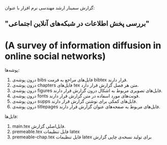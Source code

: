 گزارش سمینار ارشد مهندسی نرم افزار با عنوان:


 "بررسی پخش اطلاعات در شبکه‌های آنلاین اجتماعی"
 ----
(A survey of information diffusion in online social networks)
=============================================================

پوشه‌ها:


1. درون پوشه‌ی bibs فایل‌های مراجع به فرمت bibtex  قرار دارند.
2. درون پوشه‌ی chapters فایل‌های tex متن هر فصل گزارش قرار دارد.
3. درون پوشه‌ی figures فایل‌های تصویری مربوط به اشکال درون گزارش قرار دارند.
4. درون پوشه‌ی fonts فونت‌های مورد اسفاده در متن گزارش قرار دارند.
5. درون پوشه‌ی supps فایل‌های کمکی برای نوشتن گزارش قرار دارند.
6. درون پوشه‌ی titlepages فایل‌های مربوط به صفحه‌های عنوان گزارش قرار دارند.


فایل‌ها:


1. main.tex فایل‌اصلی گزارش.
2. premeable.tex  فایل‌ تنظیمات latex
3. premeable-chap.tex  فایل‌ تنظیمات latex برای تولید نسخه‌ی چاپی گزارش
